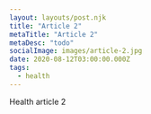 ```yaml
---
layout: layouts/post.njk
title: "Article 2"
metaTitle: "Article 2"
metaDesc: "todo"
socialImage: images/article-2.jpg
date: 2020-08-12T03:00:00.000Z
tags:
  - health
---
```


Health article 2
